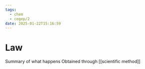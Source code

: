 ```yaml
---
tags:
  - chem
  - cegep/2
date: 2025-01-22T15:16:59
---
```


# Law

Summary of what happens
Obtained through [[scientific method]]
